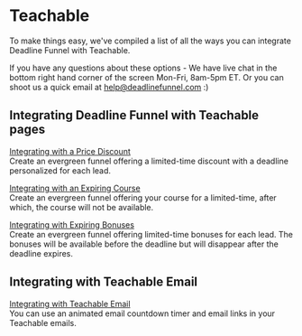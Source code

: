 # Teachable

To make things easy, we've compiled a list of all the ways you can integrate Deadline Funnel with Teachable.

If you have any questions about these options - We have live chat in the bottom right hand corner of the screen Mon-Fri, 8am-5pm ET. Or you can shoot us a quick email at help@deadlinefunnel.com :\)

## Integrating Deadline Funnel with Teachable pages

[Integrating with a Price Discount](http://documentation.deadlinefunnel.com/article/431-how-to-add-an-evergreen-countdown-with-price-discount-to-teachable)  
Create an evergreen funnel offering a limited-time discount with a deadline personalized for each lead.

[Integrating with an Expiring Course](http://documentation.deadlinefunnel.com/article/430-how-to-add-an-evergreen-countdown-to-teachable-with-an-expiring-course)  
Create an evergreen funnel offering your course for a limited-time, after which, the course will not be available.

[Integrating with Expiring Bonuses](http://documentation.deadlinefunnel.com/article/429-how-to-add-an-evergreen-countdown-to-teachable-with-bonuses)  
Create an evergreen funnel offering limited-time bonuses for each lead. The bonuses will be available before the deadline but will disappear after the deadline expires.

## Integrating with Teachable Email

[Integrating with Teachable Email](https://documentation.deadlinefunnel.com/article/534-how-to-use-deadline-funnel-with-teachable-email)  
You can use an animated email countdown timer and email links in your Teachable emails.

